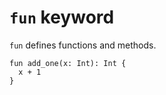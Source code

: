 # `fun` keyword

`fun` defines functions and methods.

```
fun add_one(x: Int): Int {
  x + 1
}
```
